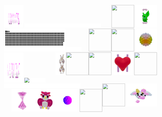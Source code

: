 
<div>
    <div display="inline-block">
        <img src="./assets/commits.svg"    width="12.5%"  height="75px"/>
        <img src="./assets/spacer.png"     width="50%"  height="15px"/>
        <img align="right" src="./assets/grimLeaper.gif" width="75px"   height="75px"/>
        <img align="right" src="./assets/rattata.gif"    width="75px"   height="75px"/>
        <img align="right" src="./assets/poke.gif"       width="75px"   height="75px"/>
        <img align="right" src="./assets/butterfree.gif" width="75px"   height="75px"/>
    </div>
    <div display ="inline-block">
        <img src= "./assets/contributions.svg" width="40%" height="75px" />
        <img src="./assets/spacer.png"      width="10%" height="15px"/>
        <img align="right" src="./assets/purugly.gif"     width="75px"  height="75px"/>
        <img align="right" src="./assets/fidgetToy.gif"   width="75px"  height="75px"/>
        <img align="right" src="./assets/heart.gif"       width="75px"  height="75px"/>
        <img align="right" src="./assets/mandelbrot.gif"  width="75px"  height="75px"/>
    </div>
    <div display="inline-block">
        <img src="./assets/visitorCount.svg" width="12.5%" height="100px"/> 
        <img src="https://profile-counter.glitch.me/mollybeach/count.svg" width="27.5%"/>
        <img src="./assets/spacer.png"                      width="10%"  height="15px"/>
        <img align="right"  src="./assets/flowerGarden.gif" width="75px"   height="75px"/>
        <img align="right" src="./assets/gene.gif"        width="35px"    height="75px"/>
        <img align="right" src="./assets/milkers.gif"     width="105px"   height="75px"/>
        <img align="right" src="./assets/growlithe.gif"   width="75px"    height="75px"/>
    </div>
        <div display="inline-block">
        <img src="./assets/spacer.png"      width="50%"  height="15px"/>
        <img align="right" src="./assets/horseSea.gif"    width="75px"   height="75px"/>
        <img align="right" src="./assets/virus.gif"       width="75px"   height="75px"/>
        <img align="right" src="./assets/owl.gif"         width="75px"   height="75px"/>
        <img align="right" src="./assets/zap.gif"         width="75px"   height="75px"/>
    </div>
</div>
